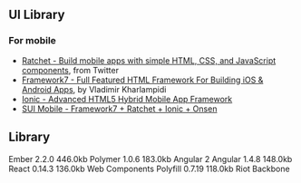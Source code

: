 ## UI Library

### For mobile
- [Ratchet - Build mobile apps with simple HTML, CSS, and JavaScript components](http://goratchet.com/), from Twitter
- [Framework7 - Full Featured HTML Framework For Building iOS & Android Apps](), by Vladimir Kharlampidi
- [Ionic - Advanced HTML5 Hybrid Mobile App Framework](https://github.com/driftyco/ionic)
- [SUI Mobile - Framework7 + Ratchet + Ionic + Onsen](http://m.sui.taobao.org/)


## Library

Ember	2.2.0	446.0kb
Polymer	1.0.6	183.0kb
Angular 2
Angular	1.4.8	148.0kb
React	0.14.3	136.0kb
Web Components Polyfill	0.7.19	118.0kb
Riot
Backbone
